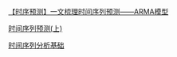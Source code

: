 [【时序预测】一文梳理时间序列预测——ARMA模型](https://cloud.tencent.com/developer/article/1666552)

[时间序列预测(上)](https://cloud.tencent.com/developer/article/1629153?from=article.detail.1666552)

[时间序列分析基础](https://blog.codinglabs.org/articles/time-series-analysis-foundation.html)